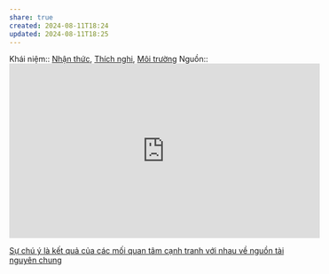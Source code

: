 ```yaml
---
share: true
created: 2024-08-11T18:24
updated: 2024-08-11T18:25
---
```

Khái niệm:: [Nhận thức](../%CE%9E%20Kh%C3%A1i%20ni%E1%BB%87m/S%E1%BB%B1%20s%E1%BB%91ng,%20nh%E1%BA%ADn%20th%E1%BB%A9c/Nh%E1%BA%ADn%20th%E1%BB%A9c.md), [Thích nghi](../%CE%9E%20Kh%C3%A1i%20ni%E1%BB%87m/Th%C3%ADch%20nghi.md), [Môi trường](../%CE%9E%20Kh%C3%A1i%20ni%E1%BB%87m/S%E1%BB%B1%20s%E1%BB%91ng,%20nh%E1%BA%ADn%20th%E1%BB%A9c/M%C3%B4i%20tr%C6%B0%E1%BB%9Dng.md)
Nguồn:: <iframe width="560" height="315" src="https://www.youtube.com/embed/watch?v=H6u0VBqNBQ8" title="YouTube video player" frameborder="0" allow="accelerometer; autoplay; clipboard-write; encrypted-media; gyroscope; picture-in-picture; web-share" referrerpolicy="strict-origin-when-cross-origin" allowfullscreen></iframe>

[Sự chú ý là kết quả của các mối quan tâm cạnh tranh với nhau về nguồn tài nguyên chung](./S%E1%BB%B1%20ch%C3%BA%20%C3%BD%20l%C3%A0%20k%E1%BA%BFt%20qu%E1%BA%A3%20c%E1%BB%A7a%20c%C3%A1c%20m%E1%BB%91i%20quan%20t%C3%A2m%20c%E1%BA%A1nh%20tranh%20v%E1%BB%9Bi%20nhau%20v%E1%BB%81%20ngu%E1%BB%93n%20t%C3%A0i%20nguy%C3%AAn%20chung.md)